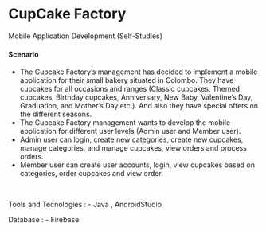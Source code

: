 # CupCake Factory
Mobile Application Development (Self-Studies)

<h4> Scenario </h4>
<ul>
<li>The Cupcake Factory’s management has decided to implement a mobile application for their small bakery situated in Colombo. They have cupcakes for all occasions and ranges (Classic cupcakes, Themed cupcakes, Birthday cupcakes, Anniversary, New Baby, Valentine’s Day, Graduation, and Mother’s Day etc.).  And also they have special offers on the different seasons. </li>
<li> The Cupcake Factory management wants to develop the mobile application for different user levels (Admin user and Member user). </li>
<li> Admin user can login, create new categories, create new cupcakes, manage categories, and manage cupcakes, view orders and process orders. </li>
<li> Member user can create user accounts, login, view cupcakes based on categories, order cupcakes and view order. </li>
</ul>
<br/>

Tools and Tecnologies : -
Java , AndroidStudio

Database : - 
Firebase

